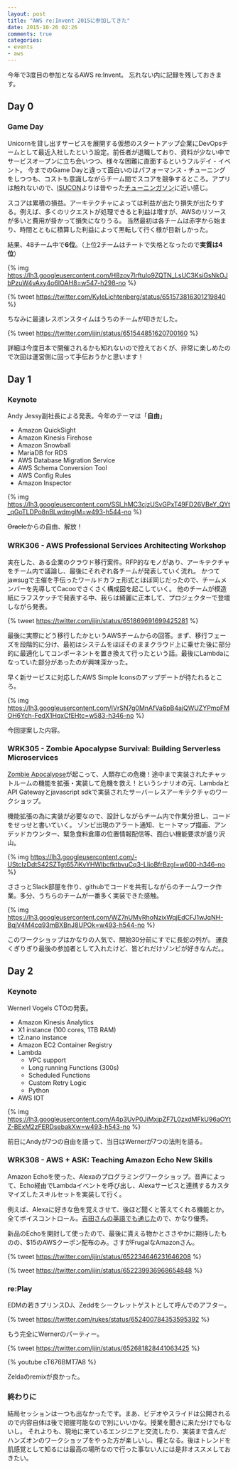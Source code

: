 ```yaml
---
layout: post
title: "AWS re:Invent 2015に参加してきた"
date: 2015-10-26 02:26
comments: true
categories: 
- events
- aws
---
```


今年で3度目の参加となるAWS re:Invent。
忘れない内に記録を残しておきます。

## Day 0 ##

### Game Day ###

Unicornを貸し出すサービスを展開する仮想のスタートアップ企業にDevOpsチームとして最近入社したという設定。前任者が退職しており、資料が少ない中でサービスオープンに立ち会いつつ、様々な困難に直面するというフルデイ・イベント。
今までのGame Dayと違って面白いのはパフォーマンス・チューニングをしつつも、コストも意識しながらチーム間でスコアを競争するところ。アプリは触れないので、[ISUCON](http://isucon.net/)よりは昔やった[チューニンガソン](/blog/2012/07/03/tuningathon4/)に近い感じ。

スコアは累積の損益。アーキテクチャによっては利益が出たり損失が出たりする。例えば、多くのリクエストが処理できると利益は増すが、AWSのリソースが多いと費用が掛かって損失になりうる。
当然最初は各チームは赤字から始まり、時間とともに積算した利益によって黒転して行く様が目新しかった。

結果、48チーム中で**6位**。（上位2チームはチートで失格となったので**実質は4位**）

{% img https://lh3.googleusercontent.com/H8zoy7lrftuIo9ZQTN_LsUC3KsiGsNkOJbPzuW4vAxy4o6IOAH8=w547-h298-no %}

{% tweet https://twitter.com/KyleLichtenberg/status/651573816301219840 %}

ちなみに最速レスポンスタイムはうちのチームが叩きだした。

{% tweet https://twitter.com/ijin/status/651544851620700160 %}

詳細は今度日本で開催されるかも知れないので控えておくが、非常に楽しめたので次回は運営側に回って手伝おうかと思います！

## Day 1 ##

### Keynote ###

Andy Jessy副社長による発表。今年のテーマは「**自由**」

- Amazon QuickSight
- Amazon Kinesis Firehose
- Amazon Snowball
- MariaDB for RDS
- AWS Database Migration Service
- AWS Schema Conversion Tool
- AWS Config Rules
- Amazon Inspector

{% img https://lh3.googleusercontent.com/SSI_hMC3cjzUSvGPxT49FD26VBeY_QYt_qGoTLDPo8nBLwdmglM=w493-h544-no %}

~~Oracle~~からの自由、解放！

### WRK306 - AWS Professional Services Architecting Workshop ###

実在した、ある企業のクラウド移行案件。RFP的なモノがあり、アーキテクチャをチーム内で議論し、最後にそれぞれ各チームが発表していく流れ。
かつてjawsugで主催を手伝ったワールドカフェ形式とほぼ同じだったので、チームメンバーを先導してCacooでさくさく構成図を起こしていく。
他のチームが模造紙にラフスケッチで発表する中、我らは綺麗に正本して、プロジェクターで登壇しながら発表。

{% tweet https://twitter.com/ijin/status/651869691699425281 %}

最後に実際にどう移行したかというAWSチームからの回答。まず、移行フェーズを段階的に分け、最初はシステムをほぼそのままクラウド上に乗せた後に部分的に最適化してコンポーネントを置き換えて行ったという話。最後にLambdaになっていた部分があったのが興味深かった。

早く新サービスに対応したAWS Simple Iconsのアップデートが待たれるところ。

{% img https://lh3.googleusercontent.com/IVrSN7g0MnAfVa6pB4ajQWUZYPmpFMOH6Ych-FedX1HqxCfEHtc=w583-h346-no %}

今回提案した内容。

### WRK305 - Zombie Apocalypse Survival: Building Serverless Microservices ###

[Zombie Apocalypse](https://ja.wikipedia.org/wiki/%E3%82%BE%E3%83%B3%E3%83%93%E3%81%AB%E3%82%88%E3%82%8B%E4%B8%96%E7%95%8C%E3%81%AE%E7%B5%82%E6%9C%AB)が起こって、人類存亡の危機！途中まで実装されたチャットルームの機能を拡張・実装して危機を救え！というシナリオの元、LambdaとAPI Gatewayとjavascript sdkで実装されたサーバーレスアーキテクチャのワークショップ。

機能拡張の為に実装が必要なので、設計しながらチーム内で作業分担し、コードをせっせと書いていく。
ゾンビ出現のアラート通知、ヒートマップ描画、アンデッドカウンター、緊急食料倉庫の位置情報配信等、面白い機能要求が盛り沢山。

{% img https://lh3.googleusercontent.com/-UStcIzDdtS42SZTgt657iKvYHWlbcfktbvuCq3-LIioBfrBzgI=w600-h346-no %}

ささっとSlack部屋を作り、githubでコードを共有しながらのチームワーク作業。多分、うちらのチームが一番多く実装できた感触。

{% img https://lh3.googleusercontent.com/WZ7nUMvRhoNzixWqjEdCFJ1wJqNH-BqjV4M4cq93mBXBnJ8UPOk=w493-h544-no %}

このワークショップはかなりの人気で、開始30分前にすでに長蛇の列が。
運良くぎりぎり最後の参加者として入れたけど、皆どれだけゾンビが好きなんだ。。

## Day 2 ##

### Keynote ###

Wernerl Vogels CTOの発表。

- Amazon Kinesis Analytics
- X1 instance (100 cores, 1TB RAM)
- t2.nano instance
- Amazon EC2 Container Registry
- Lambda
  - VPC support
  - Long running Functions (300s)
  - Scheduled Functions
  - Custom Retry Logic
  - Python
- AWS IOT

{% img https://lh3.googleusercontent.com/A4p3UvP0JiMxjpZF7L0zxdMFkU96aOYtZ-BExM2zFERDsebakXw=w493-h543-no %}

前日にAndyが7つの自由を語って、当日はWernerが7つの法則を語る。

### WRK308 - AWS + ASK: Teaching Amazon Echo New Skills ###

Amazon Echoを使った、Alexaのプログラミングワークショップ。音声によって、Echo経由でLambdaイベントを呼び出し、Alexaサービスと連携するカスタマイズしたスキルセットを実装して行く。

例えば、Alexaに好きな色を覚えさせて、後ほど聞くと答えてくれる機能とか。全てボイスコントロール。[吉田さんの英語でも通じた](http://yoshidashingo.hatenablog.com/?page=1445224481)ので、かなり優秀。

新品のEchoを開封して使ったので、最後に貰える物かとささやかに期待したものの、$15のAWSクーポン配布のみ。さすがFrugalなAmazonさん。

{% tweet https://twitter.com/ijin/status/652234646231646208 %}

{% tweet https://twitter.com/ijin/status/652239936968654848 %}

### re:Play ###

EDMの若きプリンスDJ、Zeddをシークレットゲストとして呼んでのアフター。

{% tweet https://twitter.com/rukes/status/652400784353595392 %}

もう完全にWernerのパーティー。

{% tweet https://twitter.com/ijin/status/652681828441063425 %}

{% youtube cT676BMT7A8 %}

Zeldaのremixが良かった。

### 終わりに ###

結局セッションは一つも出なかったです。まあ、ビデオやスライドは公開されるので内容自体は後で把握可能なので別にいいかな。授業を聞きに来た分けでもないし。
それよりも、現地に来ているエンジニアと交流したり、実装まで含んだハンズオンのワークショップをやった方が楽しいし、糧となる。後はトレンドを肌感覚として知るには最高の場所なので行った事ない人には是非オススメしておきたい。
